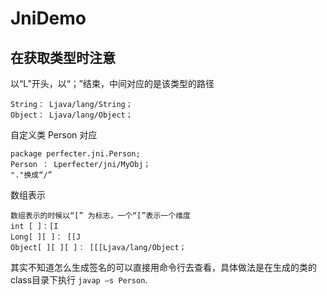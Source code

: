 # JniDemo

## 在获取类型时注意

以“L”开头，以“；”结束，中间对应的是该类型的路径
```
String： Ljava/lang/String；
Object： Ljava/lang/Object；
```
自定义类 Person 对应  
```
package perfecter.jni.Person;
Person ： Lperfecter/jni/MyObj；
"."换成“/”
```

数组表示
```
数组表示的时候以“[” 为标志，一个“[”表示一个维度
int [ ]：[I
Long[ ][ ]： [[J
Object[ ][ ][ ]： [[[Ljava/lang/Object；
```
其实不知道怎么生成签名的可以直接用命令行去查看，具体做法是在生成的类的class目录下执行 `javap –s Person`.
